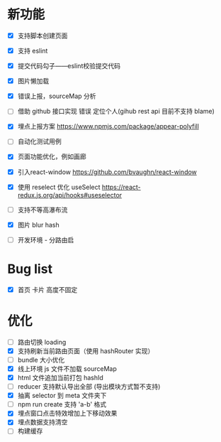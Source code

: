 # 新功能

- [x] 支持脚本创建页面
- [x] 支持 eslint
- [x] 提交代码勾子——eslint校验提交代码
- [x] 图片懒加载
- [x] 错误上报，sourceMap 分析
- [ ] 借助 github 接口实现 错误 定位个人(gihub rest api 目前不支持 blame)
- [x] 埋点上报方案 https://www.npmjs.com/package/appear-polyfill
- [ ] 自动化测试用例
- [x] 页面功能优化，例如画廊
- [x] 引入react-window https://github.com/bvaughn/react-window
- [x] 使用 reselect 优化 useSelect https://react-redux.js.org/api/hooks#useselector
- [ ] 支持不等高瀑布流
- [x] 图片 blur hash
- [ ] 开发环境 - 分路由启



# Bug list
- [x] 首页 卡片 高度不固定


# 优化
- [ ] 路由切换 loading
- [x] 支持刷新当前路由页面（使用 hashRouter 实现）
- [ ] bundle 大小优化
- [x] 线上环境 js 文件不加载 sourceMap
- [x] html 文件追加当前打包 hashId
- [ ] reducer 支持默认导出全部 (导出模块方式暂不支持)
- [x] 抽离 selector 到 meta 文件夹下
- [ ] npm run create 支持 'a-b' 格式
- [x] 埋点窗口点击特效增加上下移动效果
- [x] 埋点数据支持清空
- [ ] 构建缓存